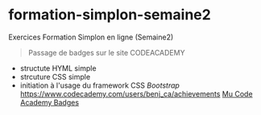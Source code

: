 # formation-simplon-semaine2
Exercices Formation Simplon en ligne (Semaine2)

> Passage de badges sur le site CODEACADEMY
* structute HYML simple
* strcuture CSS simple
* initiation à l'usage du framework CSS *Bootstrap*  
<https://www.codecademy.com/users/benj_ca/achievements>
[Mu Code Academy Badges](https://www.codecademy.com/users/benj_ca/achievements)
